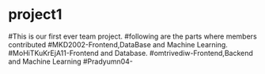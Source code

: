# project1
#This is our first ever team project.
#following are the parts where members contributed
#MKD2002-Frontend,DataBase and Machine Learning.
#MoHiTKuKrEjA11-Frontend and Database.
#omtrivediw-Frontend,Backend and Machine Learning
#Pradyumn04-
